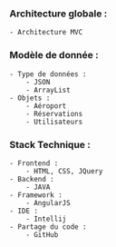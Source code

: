 ### Architecture globale :
	- Architecture MVC

### Modèle de donnée :
	- Type de données :
		- JSON
		- ArrayList
	- Objets :
		- Aéroport
		- Réservations
		- Utilisateurs

### Stack Technique :
	- Frontend : 
		- HTML, CSS, JQuery
	- Backend :
		- JAVA
	- Framework :
		- AngularJS
	- IDE :
		- Intellij
	- Partage du code :
		- GitHub

